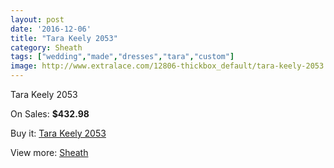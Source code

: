 ```yaml
---
layout: post
date: '2016-12-06'
title: "Tara Keely 2053"
category: Sheath
tags: ["wedding","made","dresses","tara","custom"]
image: http://www.extralace.com/12806-thickbox_default/tara-keely-2053.jpg
---
```

Tara Keely 2053

On Sales: **$432.98**
<a href="https://www.extralace.com/sheath/6024-tara-keely-2053.html"><amp-img layout="responsive" width="600" height="600" src="//www.extralace.com/12806-thickbox_default/tara-keely-2053.jpg" alt="Tara Keely 2053 0" /></a>
<a href="https://www.extralace.com/sheath/6024-tara-keely-2053.html"><amp-img layout="responsive" width="600" height="600" src="//www.extralace.com/12807-thickbox_default/tara-keely-2053.jpg" alt="Tara Keely 2053 1" /></a>

Buy it: [Tara Keely 2053](https://www.extralace.com/sheath/6024-tara-keely-2053.html "Tara Keely 2053")

View more: [Sheath](https://www.extralace.com/7-sheath "Sheath")